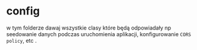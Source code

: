 # config

w tym folderze dawaj wszystkie clasy
które będą odpowiadały np seedowanie danych podczas uruchomienia aplikacji,
konfigurowanie `CORS policy`, etc .